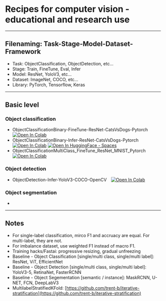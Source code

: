 # Recipes for computer vision - educational and research use

---

## Filenaming: Task-Stage-Model-Dataset-Framework
- Task: ObjectClassification, ObjectDetection, etc...
- Stage: Train, FineTune, Eval, Infer
- Model: ResNet, YoloV3, etc...
- Dataset: ImageNet, COCO, etc...
- Library: PyTorch, Tensorflow, Keras

---

## Basic level
### Object classification
- ObjectClassificationBinary-FineTune-ResNet-CatsVsDogs-Pytorch [![Open In Colab](https://colab.research.google.com/assets/colab-badge.svg)](https://colab.research.google.com/github/mawady/colab-recipes-cv/blob/main/ObjectClassificationBinary_FineTune_ResNet_CatsVsDogs_Pytorch.ipynb)
- ObjectClassificationBinary-Infer-ResNet-CatsVsDogs-Pytorch [![Open In Colab](https://colab.research.google.com/assets/colab-badge.svg)](https://colab.research.google.com/github/mawady/colab-recipes-cv/blob/main/ObjectClassificationBinary_Infer_ResNet_CatsVsDogs_Pytorch.ipynb) [![Open In HuggingFace - Spaces](https://huggingface.co/datasets/huggingface/badges/resolve/main/open-in-hf-spaces-md-dark.svg)](https://huggingface.co/spaces/mawady/demo-catsvsdogs-gradio)
- ObjectClassificationMultiClass_FineTune_ResNet_MNIST_Pytorch [![Open In Colab](https://colab.research.google.com/assets/colab-badge.svg)](https://colab.research.google.com/github/mawady/cv-recipes/blob/main/ObjectClassificationMultiClass_FineTune_ResNet_MNIST_Pytorch.ipynb)
### Object detection
- ObjectDetection-Infer-YoloV3-COCO-OpenCV [![Open In Colab](https://colab.research.google.com/assets/colab-badge.svg)](https://colab.research.google.com/github/mawady/colab-recipes-cv/blob/main/ObjectDetection_Infer_YoloV3_COCO_OpenCV.ipynb)
### Object segmentation
- 
---

## Notes
- For single-label classification, mirco F1 and accruacy are equal. For multi-label, they are not.
- For imbalance dataset, use weighted F1 instead of macro F1.
- Training hacks/Fastai: progressive resizing, gradual unfreezing
- Baseline - Object Classification [single/multi class, single/multi label]: ResNet, ViT, EfficientNet
- Baseline - Object Detection [single/multi class, single/multi label]: YoloV3-5, RetinaNet, FasterRCNN
- Baseline - Object Segementation [semantic / instance]: MaskRCNN, U-NET, FCN, DeepLabV3
- MultilabelStratifiedKFold: [https://github.com/trent-b/iterative-stratification](https://github.com/trent-b/iterative-stratification)
